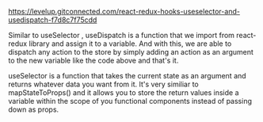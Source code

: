 https://levelup.gitconnected.com/react-redux-hooks-useselector-and-usedispatch-f7d8c7f75cdd


Similar to useSelector , useDispatch is a function that we import from react-redux library and assign it to a variable. And with this, we are able to dispatch any action to the store by simply adding an action as an argument to the new variable like the code above and that's it.


useSelector is a function that takes the current state as an argument and returns whatever data you want from it. It's very similiar to mapStateToProps() and it allows you to store the return values inside a variable within the scope of you functional components instead of passing down as props.